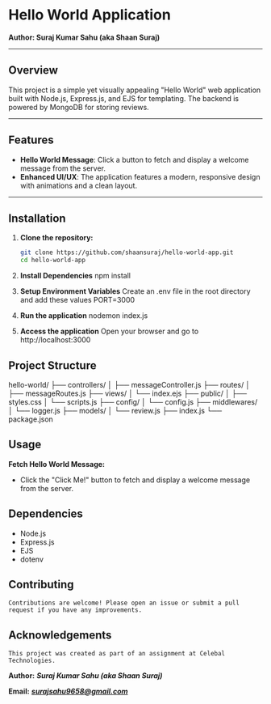 # Hello World Application

**Author: Suraj Kumar Sahu (aka Shaan Suraj)**

---

## Overview

This project is a simple yet visually appealing "Hello World" web application built with Node.js, Express.js, and EJS for templating. The backend is powered by MongoDB for storing reviews.

---

## Features

- **Hello World Message**: Click a button to fetch and display a welcome message from the server.
- **Enhanced UI/UX**: The application features a modern, responsive design with animations and a clean layout.

---

## Installation

1. **Clone the repository:**
   ```bash
   git clone https://github.com/shaansuraj/hello-world-app.git
   cd hello-world-app

2. **Install Dependencies**
    npm install

3. **Setup Environment Variables**
    Create an .env file in the root directory and add these values
    PORT=3000

4. **Run the application**
    nodemon index.js


5. **Access the application**
    Open your browser and go to http://localhost:3000


## Project Structure
hello-world/
├── controllers/
│   ├── messageController.js
├── routes/
│   ├── messageRoutes.js
├── views/
│   └── index.ejs
├── public/
│   ├── styles.css
│   └── scripts.js
├── config/
│   └── config.js
├── middlewares/
│   └── logger.js
├── models/
│   └── review.js
├── index.js
└── package.json


## Usage
**Fetch Hello World Message:**

- Click the "Click Me!" button to fetch and display a welcome message from the server.

## Dependencies
- Node.js
- Express.js
- EJS
- dotenv

## Contributing
    Contributions are welcome! Please open an issue or submit a pull request if you have any improvements.

## Acknowledgements
    This project was created as part of an assignment at Celebal Technologies.

**Author:** ***Suraj Kumar Sahu (aka Shaan Suraj)***

**Email:** ***surajsahu9658@gmail.com***